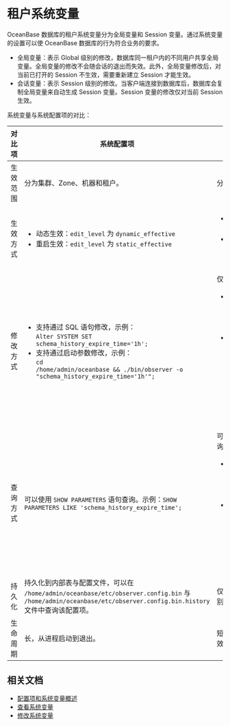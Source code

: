 # 租户系统变量

OceanBase 数据库的租户系统变量分为全局变量和 Session 变量。通过系统变量的设置可以使 OceanBase 数据库的行为符合业务的要求。

* 全局变量：表示 Global 级别的修改，数据库同一租户内的不同用户共享全局变量。全局变量的修改不会随会话的退出而失效。此外，全局变量修改后，对当前已打开的 Session 不生效，需要重新建立 Session 才能生效。
* 会话变量：表示 Session 级别的修改。当客户端连接到数据库后，数据库会复制全局变量来自动生成 Session 变量。Session 变量的修改仅对当前 Session 生效。

系统变量与系统配置项的对比：

| 对比项   | 系统配置项 | 系统变量 |
|---------|-----------|---------|
| 生效范围 | 分为集群、Zone、机器和租户。 | 分为租户的 Global 或 Session 级别。 |
| 生效方式 | <ul><li> 动态生效：<code>edit_level</code> 为 <code>dynamic_effective</code></li><li> 重启生效：<code>edit_level</code> 为 <code>static_effective</code></li></ul> | <ul><li>设置 Session 级别的变量仅对当前 Session 有效，对其他 Session 无效。</li><li> 设置 Global 级别的变量对当前 Session 无效，需要重新登录建立新的 Session 才会生效。</li></ul> |
| 修改方式 | <ul><li>支持通过 SQL 语句修改，示例：</br><code>Alter SYSTEM SET schema_history_expire_time='1h';</code></li><li>支持通过启动参数修改，示例：</br><code>cd /home/admin/oceanbase && ./bin/observer -o "schema_history_expire_time='1h'";</code> </li></ul>| 仅支持通过 SQL 语句修改，示例如下：<ul><li>MySQL 模式</br><code>SET ob_query_timeout = 20000000;</code></br><code>SET GLOBAL ob_query_timeout = 20000000;</code></br></li><li> Oracle 模式</br><code>ALTER SESSION SET ob_query_timeout = 20000000;</code></br><code>ALTER SYSTEM SET ob_query_timeout = 20000000;</code></br>或者</br><code>SET ob_query_timeout = 20000000;</code></br><code>SET GLOBAL ob_query_timeout = 20000000;</code></li></ul> |
| 查询方式 | 可以使用 `SHOW PARAMETERS` 语句查询。示例：`SHOW PARAMETERS LIKE 'schema_history_expire_time';` | 可以使用 `SHOW [GLOBAL] VARIABLES` 语句查询。示例如下：<ul><li>MySQL 模式</br>`SHOW VARIABLES LIKE 'ob_query_timeout';`</br>`SHOW GLOBAL VARIABLES LIKE 'ob_query_timeout';`</br></li><li> Oracle 模式</br>`SELECT * FROM SYS.TENANT_VIRTUAL_SESSION_VARIABLE WHERE VARIABLE_NAME = 'ob_query_timeout';`</br>`SELECT * FROM SYS.TENANT_VIRTUAL_GLOBAL_VARIABLE WHERE VARIABLE_NAME = 'ob_query_timeout';`</li></ul> |
| 持久化   | 持久化到内部表与配置文件，可以在 <code>/home/admin/oceanbase/etc/observer.config.bin</code> 与 <code>/home/admin/oceanbase/etc/observer.config.bin.history</code> 文件中查询该配置项。 | 仅 Global 级别的变量会持久化，Session 级别的变量不会进行持久化。 |
| 生命周期 | 长，从进程启动到退出。 | 短，需要租户的 Schema 创建成功以后才生效。 |

## 相关文档

* [配置项和系统变量概述](../../700.reference/800.configuration-items-and-system-variables/000.configuration-items-and-system-variables-overview.md)
* [查看系统变量](600.common-tenant-operations/600.view-system-variables-of-tenant.md)
* [修改系统变量](600.common-tenant-operations/700.modify-system-variables-of-tenant.md)
